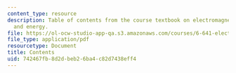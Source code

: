 ```yaml
---
content_type: resource
description: Table of contents from the course textbook on electromagnetic fields
  and energy.
file: https://ol-ocw-studio-app-qa.s3.amazonaws.com/courses/6-641-electromagnetic-fields-forces-and-motion-spring-2005/742467fb8d2dbeb26ba4c82d7438eff4_contents.pdf
file_type: application/pdf
resourcetype: Document
title: Contents
uid: 742467fb-8d2d-beb2-6ba4-c82d7438eff4
---
```

